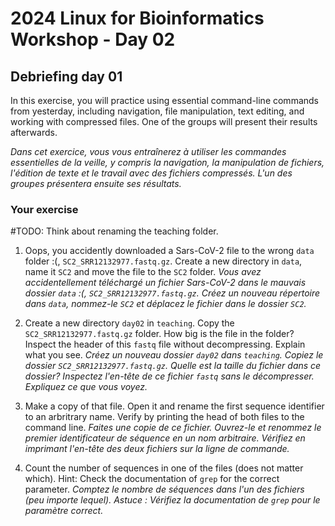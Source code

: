# 2024 Linux for Bioinformatics Workshop - Day 02

## Debriefing day 01
In this exercise, you will practice using essential command-line commands from yesterday, including navigation, file manipulation, text editing, and working with compressed files. One of the groups will present their results afterwards. 

_Dans cet exercice, vous vous entraînerez à utiliser les commandes essentielles de la veille, y compris la navigation, la manipulation de fichiers, l'édition de texte et le travail avec des fichiers compressés. L'un des groupes présentera ensuite ses résultats._

### Your exercise
#TODO: Think about renaming the teaching folder.

1. Oops, you accidently downloaded a Sars-CoV-2 file to the wrong `data` folder :(, `SC2_SRR12132977.fastq.gz`. Create a new directory in `data`, name it `SC2` and move the file to the `SC2` folder. _Vous avez accidentellement téléchargé un fichier Sars-CoV-2 dans le mauvais dossier `data` :(, `SC2_SRR12132977.fastq.gz`. Créez un nouveau répertoire dans `data`, nommez-le `SC2` et déplacez le fichier dans le dossier `SC2`._

2. Create a new directory `day02` in `teaching`. Copy the `SC2_SRR12132977.fastq.gz` folder. How big is the file in the folder? Inspect the header of this `fastq` file without decompressing. Explain what you see. _Créez un nouveau dossier `day02` dans `teaching`. Copiez le dossier `SC2_SRR12132977.fastq.gz`. Quelle est la taille du fichier dans ce dossier? Inspectez l'en-tête de ce fichier `fastq` sans le décompresser. Expliquez ce que vous voyez._

3. Make a copy of that file. Open it and rename the first sequence identifier to an arbritrary name. Verify by printing the head of both files to the command line. _Faites une copie de ce fichier. Ouvrez-le et renommez le premier identificateur de séquence en un nom arbitraire. Vérifiez en imprimant l'en-tête des deux fichiers sur la ligne de commande._

4. Count the number of sequences in one of the files (does not matter which). Hint: Check the documentation of `grep` for the correct parameter. _Comptez le nombre de séquences dans l'un des fichiers (peu importe lequel). Astuce : Vérifiez la documentation de `grep` pour le paramètre correct._
